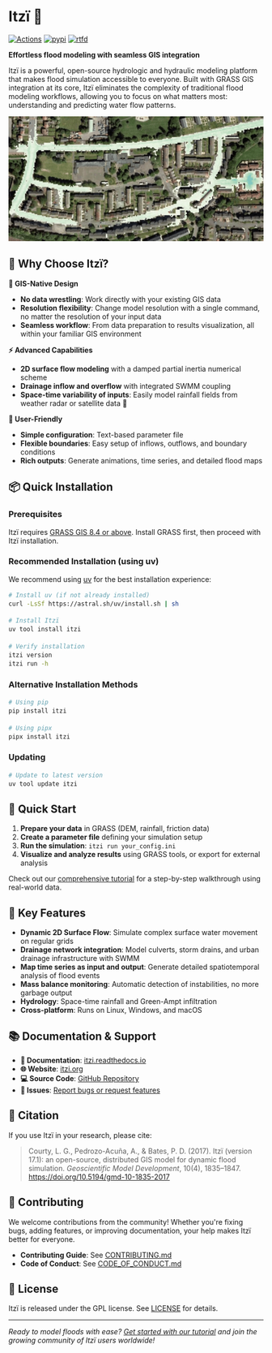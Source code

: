# Itzï 🌊

[![Actions](https://github.com/ItziModel/itzi/actions/workflows/tests.yml/badge.svg)](https://github.com/ItziModel/itzi/actions/workflows/tests.yml)
[![pypi](https://badge.fury.io/py/itzi.svg)](https://badge.fury.io/py/itzi)
[![rtfd](https://readthedocs.org/projects/itzi/badge/?version=latest)](https://itzi.readthedocs.io/en/latest/?badge=latest)

**Effortless flood modeling with seamless GIS integration**

Itzï is a powerful, open-source hydrologic and hydraulic modeling platform that makes flood simulation accessible to everyone.
Built with GRASS GIS integration at its core, Itzï eliminates the complexity of traditional flood modeling workflows, allowing you to focus on what matters most: understanding and predicting water flow patterns.

![Itzï Drainage Simulation](docs/img/itzi_glasgow.png)

## 🚀 Why Choose Itzï?

**🎯 GIS-Native Design**
- **No data wrestling**: Work directly with your existing GIS data
- **Resolution flexibility**: Change model resolution with a single command, no matter the resolution of your input data
- **Seamless workflow**: From data preparation to results visualization, all within your familiar GIS environment

**⚡ Advanced Capabilities**
- **2D surface flow modeling** with a damped partial inertia numerical scheme
- **Drainage inflow and overflow** with integrated SWMM coupling
- **Space-time variability of inputs**: Easily model rainfall fields from weather radar or satellite data 📡

**🔧 User-Friendly**
- **Simple configuration**: Text-based parameter file
- **Flexible boundaries**: Easy setup of inflows, outflows, and boundary conditions
- **Rich outputs**: Generate animations, time series, and detailed flood maps

## 📦 Quick Installation

### Prerequisites
Itzï requires [GRASS GIS 8.4 or above](https://grass.osgeo.org/download/). Install GRASS first, then proceed with Itzï installation.

### Recommended Installation (using uv)
We recommend using [uv](https://docs.astral.sh/uv) for the best installation experience:

```bash
# Install uv (if not already installed)
curl -LsSf https://astral.sh/uv/install.sh | sh

# Install Itzï
uv tool install itzi

# Verify installation
itzi version
itzi run -h
```

### Alternative Installation Methods
```bash
# Using pip
pip install itzi

# Using pipx
pipx install itzi
```

### Updating
```bash
# Update to latest version
uv tool update itzi
```

## 🎯 Quick Start

1. **Prepare your data** in GRASS (DEM, rainfall, friction data)
2. **Create a parameter file** defining your simulation setup
3. **Run the simulation**: `itzi run your_config.ini`
4. **Visualize and analyze results** using GRASS tools, or export for external analysis

Check out our [comprehensive tutorial](https://itzi.rtfd.io/en/latest/tutorial.html) for a step-by-step walkthrough using real-world data.

## 🌟 Key Features

- **Dynamic 2D Surface Flow**: Simulate complex surface water movement on regular grids
- **Drainage network integration**: Model culverts, storm drains, and urban drainage infrastructure with SWMM
- **Map time series as input and output**: Generate detailed spatiotemporal analysis of flood events
- **Mass balance monitoring**: Automatic detection of instabilities, no more garbage output
- **Hydrology**: Space-time rainfall and Green-Ampt infiltration
- **Cross-platform**: Runs on Linux, Windows, and macOS

## 📚 Documentation & Support

- **📖 Documentation**: [itzi.readthedocs.io](https://itzi.rtfd.io/)
- **🌐 Website**: [itzi.org](https://www.itzi.org/)
- **💻 Source Code**: [GitHub Repository](https://github.com/ItziModel/itzi)
- **🐛 Issues**: [Report bugs or request features](https://github.com/ItziModel/itzi/issues)

## 📄 Citation

If you use Itzï in your research, please cite:

> Courty, L. G., Pedrozo-Acuña, A., & Bates, P. D. (2017).
> Itzï (version 17.1): an open-source, distributed GIS model for dynamic flood simulation.
> *Geoscientific Model Development*, 10(4), 1835–1847.
> https://doi.org/10.5194/gmd-10-1835-2017

## 🤝 Contributing

We welcome contributions from the community! Whether you're fixing bugs, adding features, or improving documentation, your help makes Itzï better for everyone.

- **Contributing Guide**: See [CONTRIBUTING.md](CONTRIBUTING.md)
- **Code of Conduct**: See [CODE_OF_CONDUCT.md](CODE_OF_CONDUCT.md)

## 📜 License

Itzï is released under the GPL license. See [LICENSE](LICENSE) for details.

---

*Ready to model floods with ease? [Get started with our tutorial](https://itzi.rtfd.io/en/latest/tutorial.html) and join the growing community of Itzï users worldwide!*
